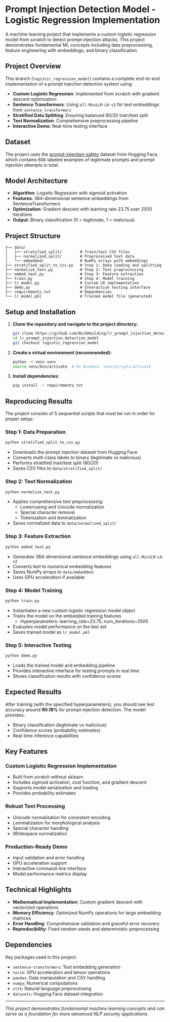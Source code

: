 # Prompt Injection Detection Model - Logistic Regression Implementation

A machine learning project that implements a custom logistic regression model from scratch to detect prompt injection attacks. This project demonstrates fundamental ML concepts including data preprocessing, feature engineering with embeddings, and binary classification.

## Project Overview

This branch (`logistic_regression_model`) contains a complete end-to-end implementation of a prompt injection detection system using:

- **Custom Logistic Regression**: Implemented from scratch with gradient descent optimization
- **Sentence Transformers**: Using `all-MiniLM-L6-v2` for text embeddings from `sentence_transformers`
- **Stratified Data Splitting**: Ensuring balanced 80/20 train/test split
- **Text Normalization**: Comprehensive preprocessing pipeline
- **Interactive Demo**: Real-time testing interface

## Dataset

The project uses the [prompt-injection-safety](https://huggingface.co/datasets/jayavibhav/prompt-injection-safety) dataset from Hugging Face, which contains 60k labeled examples of legitimate prompts and prompt injection attempts in total.

## Model Architecture

- **Algorithm**: Logistic Regression with sigmoid activation
- **Features**: 384-dimensional sentence embeddings from SentenceTransformers
- **Optimization**: Gradient descent with learning rate 23.75 over 2500 iterations
- **Output**: Binary classification (0 = legitimate, 1 = malicious)

## Project Structure

```
├── data/
│   ├── stratified_split/        # Train/test CSV files
│   ├── normalized_split/        # Preprocessed text data
│   └── embedded/                # NumPy arrays with embeddings
├── stratified_split_to_csv.py   # Step 1: Data loading and splitting
├── normalize_text.py            # Step 2: Text preprocessing
├── embed_text.py                # Step 3: Feature extraction
├── train.py                     # Step 4: Model training
├── lr_model.py                  # Custom LR implementation
├── demo.py                      # Interactive testing interface
├── requirements.txt             # Dependencies
└── lr_model.pkl                 # Trained model file (generated)
```

## Setup and Installation

1. **Clone the repository and navigate to the project directory:**
   ```bash
   git clone https://github.com/NickHoulding/lr_prompt_injection_detection_model.git
   cd lr_prompt_injection_detection_model
   git checkout logistic_regression_model
   ```

2. **Create a virtual environment (recommended):**
   ```bash
   python -m venv venv
   source venv/bin/activate  # On Windows: venv\Scripts\activate
   ```

3. **Install dependencies:**
   ```bash
   pip install -r requirements.txt
   ```

## Reproducing Results

The project consists of 5 sequential scripts that must be run in order for proper setup:

### Step 1: Data Preparation
```bash
python stratified_split_to_csv.py
```
- Downloads the prompt injection dataset from Hugging Face
- Converts multi-class labels to binary (legitimate vs malicious)
- Performs stratified train/test split (80/20)
- Saves CSV files to `data/stratified_split/`

### Step 2: Text Normalization
```bash
python normalize_text.py
```
- Applies comprehensive text preprocessing:
  - Lowercasing and Unicode normalization
  - Special character removal
  - Tokenization and lemmatization
- Saves normalized data to `data/normalized_split/`

### Step 3: Feature Extraction
```bash
python embed_text.py
```
- Generates 384-dimensional sentence embeddings using `all-MiniLM-L6-v2`
- Converts text to numerical embedding features
- Saves NumPy arrays to `data/embedded/`
- Uses GPU acceleration if available

### Step 4: Model Training
```bash
python train.py
```
- Instantiates a new custom logistic regression model object
- Trains the model on the embedded training features
    - Hyperparameters: learning_rate=23.75, num_iterations=2500
- Evaluates model performance on the test set
- Saves trained model as `lr_model.pkl`

### Step 5: Interactive Testing
```bash
python demo.py
```
- Loads the trained model and embedding pipeline
- Provides interactive interface for testing prompts in real time
- Shows classification results with confidence scores

## Expected Results

After training (with the specified hyperparameters), you should see test accuracy around **90.18%** for prompt injection detection. The model provides:

- Binary classification (legitimate vs malicious)
- Confidence scores (probability estimates)
- Real-time inference capabilities

## Key Features

### Custom Logistic Regression Implementation
- Built from scratch without sklearn
- Includes sigmoid activation, cost function, and gradient descent
- Supports model serialization and loading
- Provides probability estimates

### Robust Text Processing
- Unicode normalization for consistent encoding
- Lemmatization for morphological analysis
- Special character handling
- Whitespace normalization

### Production-Ready Demo
- Input validation and error handling
- GPU acceleration support
- Interactive command-line interface
- Model performance metrics display

## Technical Highlights

- **Mathematical Implementation**: Custom gradient descent with vectorized operations
- **Memory Efficiency**: Optimized NumPy operations for large embedding matrices
- **Error Handling**: Comprehensive validation and graceful error recovery
- **Reproducibility**: Fixed random seeds and deterministic preprocessing

## Dependencies

Key packages used in this project:
- `sentence-transformers`: Text embedding generation
- `torch`: GPU acceleration and tensor operations
- `pandas`: Data manipulation and CSV handling
- `numpy`: Numerical computations
- `nltk`: Natural language preprocessing
- `datasets`: Hugging Face dataset integration

---

*This project demonstrates fundamental machine learning concepts and can serve as a foundation for more advanced NLP security applications.*